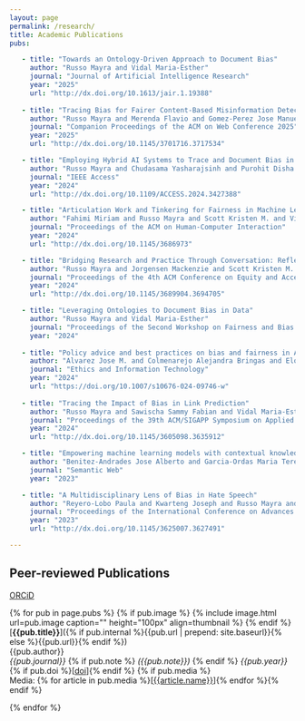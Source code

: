 ```yaml
---
layout: page
permalink: /research/
title: Academic Publications
pubs:

   - title: "Towards an Ontology-Driven Approach to Document Bias"
     author: "Russo Mayra and Vidal Maria-Esther" 
     journal: "Journal of Artificial Intelligence Research"
     year: "2025" 
     url: "http://dx.doi.org/10.1613/jair.1.19388"
     
   - title: "Tracing Bias for Fairer Content-Based Misinformation Detection" 
     author: "Russo Mayra and Merenda Flavio and Gomez-Perez Jose Manuel and Vidal Maria-Esther"
     journal: "Companion Proceedings of the ACM on Web Conference 2025"
     year: "2025"
     url: "http://dx.doi.org/10.1145/3701716.3717534" 

   - title: "Employing Hybrid AI Systems to Trace and Document Bias in ML Pipelines"
     author: "Russo Mayra and Chudasama Yasharajsinh and Purohit Disha and Sawischa Sammy and Vidal Maria-Esther"
     journal: "IEEE Access" 
     year: "2024"
     url: "http://dx.doi.org/10.1109/ACCESS.2024.3427388" 

   - title: "Articulation Work and Tinkering for Fairness in Machine Learning"
     author: "Fahimi Miriam and Russo Mayra and Scott Kristen M. and Vidal Maria-Esther and Berendt Bettina and Kinder-Kurlanda Katharina" 
     journal: "Proceedings of the ACM on Human-Computer Interaction" 
     year: "2024" 
     url: "http://dx.doi.org/10.1145/3686973"

   - title: "Bridging Research and Practice Through Conversation: Reflecting on Our Experience"
     author: "Russo Mayra and Jorgensen Mackenzie and Scott Kristen M. and Xu Wendy and Nguyen Di H. and Finocchiaro Jessie and Olckers Matthew"
     journal: "Proceedings of the 4th ACM Conference on Equity and Access in Algorithms Mechanisms and Optimization" 
     year: "2024"
     url: "http://dx.doi.org/10.1145/3689904.3694705"

   - title: "Leveraging Ontologies to Document Bias in Data"
     author: "Russo Mayra and Vidal Maria-Esther"
     journal: "Proceedings of the Second Workshop on Fairness and Bias in AI"
     year: "2024"
    
   - title: "Policy advice and best practices on bias and fairness in AI"
     author: "Alvarez Jose M. and Colmenarejo Alejandra Bringas and Elobaid Alaa and Fabbrizzi Simone and Fahimi Miriam and  Ferrara Antonio and Ghodsi Siamak and Mougan Carlos and Papageorgiou Ioanna and Reyero-Lobo Paula and Russo Mayra and Scott Kristen M. and State Laura and Zhao Xuan and Ruggieri Salvatore"
     journal: "Ethics and Information Technology"
     year: "2024"
     url: "https://doi.org/10.1007/s10676-024-09746-w"
     
   - title: "Tracing the Impact of Bias in Link Prediction" 
     author: "Russo Mayra and Sawischa Sammy Fabian and Vidal Maria-Esther"
     journal: "Proceedings of the 39th ACM/SIGAPP Symposium on Applied Computing"
     year: "2024"
     url: "http://dx.doi.org/10.1145/3605098.3635912" 

   - title: "Empowering machine learning models with contextual knowledge for enhancing the detection of eating disorders in social media posts"
     author: "Benitez-Andrades Jose Alberto and Garcia-Ordas Maria Teresa and Russo Mayra and Sakor Ahmad and Fernandes-Rotger Luis Daniel and Vidal Maria-Esther"
     journal: "Semantic Web"
     year: "2023"

   - title: "A Multidisciplinary Lens of Bias in Hate Speech" 
     author: "Reyero-Lobo Paula and Kwarteng Joseph and Russo Mayra and Fahimi Miriam and Scott Kristen and Ferrara Antonio and Sen Indira and Fernandez Miriam"
     journal: "Proceedings of the International Conference on Advances in Social Networks Analysis and Mining" 
     year: "2023"
     url: "http://dx.doi.org/10.1145/3625007.3627491"      

---
```


## Peer-reviewed Publications

[ORCiD](https://orcid.org/0000-0001-7080-6331)

<!-- {% assign thumbnail="left" %} -->

{% for pub in page.pubs %}
{% if pub.image %}
{% include image.html url=pub.image caption="" height="100px" align=thumbnail %}
{% endif %}
[**{{pub.title}}**]({% if pub.internal %}{{pub.url | prepend: site.baseurl}}{% else %}{{pub.url}}{% endif %})<br />
{{pub.author}}<br />
*{{pub.journal}}*
{% if pub.note %} *({{pub.note}})*
{% endif %} *{{pub.year}}* {% if pub.doi %}[[doi]({{pub.doi}})]{% endif %}
{% if pub.media %}<br />Media: {% for article in pub.media %}[[{{article.name}}]({{article.url}})]{% endfor %}{% endif %}

{% endfor %}
